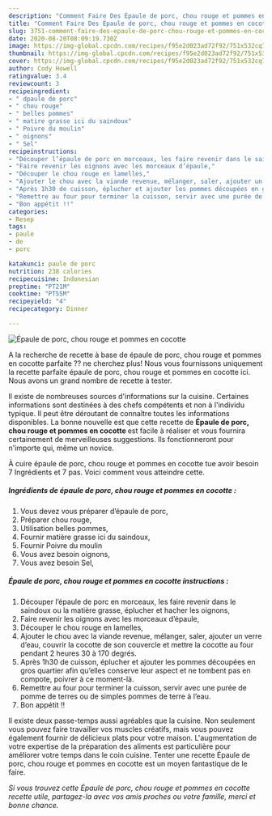 ```yaml
---
description: "Comment Faire Des Épaule de porc, chou rouge et pommes en cocotte"
title: "Comment Faire Des Épaule de porc, chou rouge et pommes en cocotte"
slug: 3751-comment-faire-des-epaule-de-porc-chou-rouge-et-pommes-en-cocotte
date: 2020-08-20T08:09:19.730Z
image: https://img-global.cpcdn.com/recipes/f95e2d023ad72f92/751x532cq70/epaule-de-porc-chou-rouge-et-pommes-en-cocotte-photo-principale-de-la-recette.jpg
thumbnail: https://img-global.cpcdn.com/recipes/f95e2d023ad72f92/751x532cq70/epaule-de-porc-chou-rouge-et-pommes-en-cocotte-photo-principale-de-la-recette.jpg
cover: https://img-global.cpcdn.com/recipes/f95e2d023ad72f92/751x532cq70/epaule-de-porc-chou-rouge-et-pommes-en-cocotte-photo-principale-de-la-recette.jpg
author: Cody Howell
ratingvalue: 3.4
reviewcount: 3
recipeingredient:
- " dpaule de porc"
- " chou rouge"
- " belles pommes"
- " matire grasse ici du saindoux"
- " Poivre du moulin"
- " oignons"
- " Sel"
recipeinstructions:
- "Découper l’épaule de porc en morceaux, les faire revenir dans le saindoux ou la matière grasse, éplucher et hacher les oignons,"
- "Faire revenir les oignons avec les morceaux d’épaule,"
- "Découper le chou rouge en lamelles,"
- "Ajouter le chou avec la viande revenue, mélanger, saler, ajouter un verre d’eau, couvrir la cocotte de son couvercle et mettre la cocotte au four pendant 2 heures 30 à 170 degrés."
- "Après 1h30 de cuisson, éplucher et ajouter les pommes découpées en gros quartier afin qu’elles conserve leur aspect et ne tombent pas en compote, poivrer à ce moment-là."
- "Remettre au four pour terminer la cuisson, servir avec une purée de pomme de terres ou de simples pommes de terre à l’eau."
- "Bon appétit !!"
categories:
- Resep
tags:
- paule
- de
- porc

katakunci: paule de porc 
nutrition: 238 calories
recipecuisine: Indonesian
preptime: "PT21M"
cooktime: "PT55M"
recipeyield: "4"
recipecategory: Dinner

---
```



![Épaule de porc, chou rouge et pommes en cocotte](https://img-global.cpcdn.com/recipes/f95e2d023ad72f92/751x532cq70/epaule-de-porc-chou-rouge-et-pommes-en-cocotte-photo-principale-de-la-recette.jpg)

A la recherche de recette à base de épaule de porc, chou rouge et pommes en cocotte parfaite ?? ne cherchez plus! Nous vous fournissons uniquement la recette parfaite épaule de porc, chou rouge et pommes en cocotte ici. Nous avons un grand nombre de recette à tester.

Il existe de nombreuses sources d'informations sur la cuisine. Certaines informations sont destinées à des chefs compétents et non à l'individu typique. Il peut être déroutant de connaître toutes les informations disponibles. La bonne nouvelle est que cette recette de <strong> Épaule de porc, chou rouge et pommes en cocotte </strong> est facile à réaliser et vous fournira certainement de merveilleuses suggestions. Ils fonctionneront pour n'importe qui, même un novice.

<!--inarticleads1-->

À cuire épaule de porc, chou rouge et pommes en cocotte tue avoir besoin 7 Ingrédients et 7 pas. Voici comment vous atteindre cette.

##### Ingrédients de épaule de porc, chou rouge et pommes en cocotte :

1. Vous devez vous préparer  d’épaule de porc,
1. Préparer  chou rouge,
1. Utilisation  belles pommes,
1. Fournir  matière grasse ici du saindoux,
1. Fournir  Poivre du moulin
1. Vous avez besoin  oignons,
1. Vous avez besoin  Sel,




<!--inarticleads2-->

##### Épaule de porc, chou rouge et pommes en cocotte instructions :

1. Découper l’épaule de porc en morceaux, les faire revenir dans le saindoux ou la matière grasse, éplucher et hacher les oignons,
1. Faire revenir les oignons avec les morceaux d’épaule,
1. Découper le chou rouge en lamelles,
1. Ajouter le chou avec la viande revenue, mélanger, saler, ajouter un verre d’eau, couvrir la cocotte de son couvercle et mettre la cocotte au four pendant 2 heures 30 à 170 degrés.
1. Après 1h30 de cuisson, éplucher et ajouter les pommes découpées en gros quartier afin qu’elles conserve leur aspect et ne tombent pas en compote, poivrer à ce moment-là.
1. Remettre au four pour terminer la cuisson, servir avec une purée de pomme de terres ou de simples pommes de terre à l’eau.
1. Bon appétit !!




<!--inarticleads1-->

<p>
Il existe deux passe-temps aussi agréables que la cuisine. Non seulement vous pouvez faire travailler vos muscles créatifs, mais vous pouvez également fournir de délicieux plats pour votre maison. L'augmentation de votre expertise de la préparation des aliments est particulière pour améliorer votre temps dans le coin cuisine. Tenter une recette Épaule de porc, chou rouge et pommes en cocotte est un moyen fantastique de le faire.
</p>

<p>
<i>Si vous trouvez cette Épaule de porc, chou rouge et pommes en cocotte recette utile, partagez-la avec vos amis proches ou votre famille, merci et bonne chance.</i>
</p>
